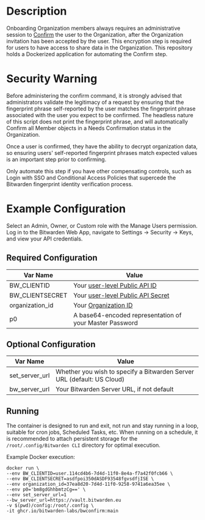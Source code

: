 # Description

Onboarding Organization members always requires an administrative session to [Confirm](https://bitwarden.com/help/managing-users/#confirm) the user to the Organization, after the Organization invitation has been accepted by the user. This encryption step is required for users to have access to share data in the Organization. This repository holds a Dockerized application for automating the Confirm step.

# Security Warning

Before administering the confirm command, it is strongly advised that administrators validate the legitimacy of a request by ensuring that the fingerprint phrase self-reported by the user matches the fingerprint phrase associated with the user you expect to be confirmed. The headless nature of this script does not print the fingerprint phrase, and will automatically Confirm all Member objects in a Needs Confirmation status in the Organization.

Once a user is confirmed, they have the ability to decrypt organization data, so ensuring users' self-reported fingerprint phrases match expected values is an important step prior to confirming.

Only automate this step if you have other compensating controls, such as Login with SSO and Conditional Access Policies that supercede the Bitwarden fingerprint identity verification process.

# Example Configuration

Select an Admin, Owner, or Custom role with the Manage Users permission. Log in to the Bitwarden Web App, navigate to Settings -> Security -> Keys, and view your API credentials.

## Required Configuration
| Var Name | Value |
| ------------- | ------------- |
| BW_CLIENTID  | Your [user-level Public API ID](https://bitwarden.com/help/personal-api-key/) |
| BW_CLIENTSECRET | Your [user-level Public API Secret](https://bitwarden.com/help/personal-api-key/) |
| organization_id | Your [Organization ID](https://bitwarden.com/help/cli/#organization-ids) |
| p0 | A base64-encoded representation of your Master Password |
## Optional Configuration
| Var Name | Value |
| ------------- | ------------- |
| set_server_url | Whether you wish to specify a Bitwarden Server URL (default: US Cloud) |
| bw_server_url | Your Bitwarden Server URL, if not default |
## Running
The container is designed to run and exit, not run and stay running in a loop, suitable for cron jobs, Scheduled Tasks, etc. When running on a schedule, it is recommended to attach persistent storage for the `/root/.config/Bitwarden CLI` directory for optimal execution.

Example Docker execution:

```
docker run \
--env BW_CLIENTID=user.114cd4b6-7d4d-11f0-8e4a-f7a42f0fcb66 \
--env BW_CLIENTSECRET=asdfpoi350dASDF93548fgvsdfjISE \
--env organization_id=37ea8d20-7d4d-11f0-9258-9741a6ea35ee \
--env p0='bm8gdGhhbmtzCg==' \
--env set_server_url=1
--bw_server_url=https://vault.bitwarden.eu
-v $(pwd)/config:/root/.config \
-it ghcr.io/bitwarden-labs/bwconfirm:main
```
